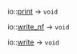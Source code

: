 

io::[print](print.md) -> `void`

io::[write_nf](write_nf.md) -> `void`

io::[write](write.md) -> `void`